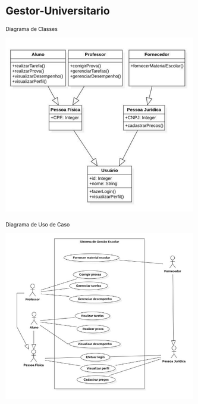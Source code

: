 # Gestor-Universitario

<h3></h3>Diagrama de Classes

![Diagrama de Classes](https://github.com/PI-41/Gestor-Universitario/blob/main/Diagrama%20de%20Classes.jpg)

<p></p>

<h3></h3>Diagrama de Uso de Caso

![Diagrama de Uso de Caso](https://github.com/PI-41/Gestor-Universitario/blob/main/Diagrama%20de%20Uso%20de%20Caso.jpg)
